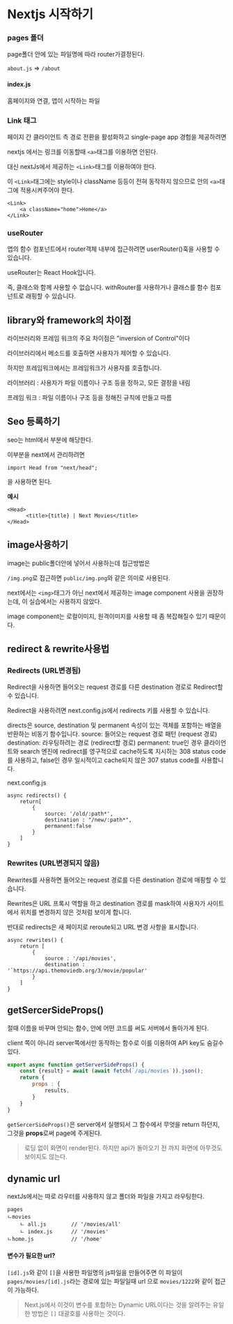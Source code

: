 

# Nextjs 시작하기

### pages 폴더

page폴더 안에 있는 파일명에 따라 router가결정된다. 

`about.js` => `/about`



#### index.js

홈페이지와 연결, 앱이 시작하는 파일





### Link 태그

페이지 간 클라이언트 측 경로 전환을 활성화하고 single-page app 경험을 제공하려면

nextjs 에서는 링크를 이동할때 `<a>`태그를 이용하면 안된다.

대신 nextJs에서 제공하는 `<Link>`태그를 이용하여야 한다. 



이  `<Link>`태그에는 style이나 className 등등이 전혀 동작하지 않으므로 안의 `<a>`태그에 적용시켜주어야 한다. 

```
<Link>
	<a className="home">Home</a>
</Link>
```



### useRouter

앱의 함수 컴포넌트에서 router객체 내부에 접근하려면 userRouter()훅을 사용할 수 있습니다.

useRouter는 React Hook입니다. 

즉, 클래스와 함께 사용할 수 없습니다. withRouter를 사용하거나 클래스를 함수 컴포넌트로 래핑할 수 있습니다.





## library와 framework의 차이점

라이브러리와 프레임 워크의 주요 차이점은 "inversion of Control"이다

라이브러리에서 메소드를 호출하면 사용자가 제어할 수 있습니다. 

하지만 프레임워크에서는 프레임워크가 사용자를 호출합니다. 



라이브러리 : 사용자가 파일 이름이나 구조 등을 정하고, 모든 결정을 내림

프레임 워크 : 파일 이름이나 구조 등을 정해진 규칙에 만들고 따름



## Seo 등록하기

seo는 html에서 <head>부분에 해당한다. 

이부분을 next에서 관리하려면 

`import Head from "next/head";`

을 사용하면 된다. 



**예시**

```
<Head>
      <title>{title} | Next Movies</title>
</Head>
```



## image사용하기

image는 public폴더안에 넣어서 사용하는데 접근방법은

`/img.png`로 접근하면 `public/img.png`와 같은 의미로 사용된다. 



next에서는 `<img>`태그가 아닌 next에서 제공하는 image component 사용을 권장하는데, 이 실습에서는 사용하지 않았다. 

image component는 로컬이미지, 원격이미지를 사용할 때 좀 복잡해질수 있기 때문이다. 



## redirect & rewrite사용법

### Redirects (URL변경됨)

Redirect을 사용하면 들어오는 request 경로를 다른 destination 경로로 Redirect할 수 있습니다. 

Redirect을 사용하려면 next.config.js에서 redirects 키를 사용할 수 있습니다.

directs은 source, destination 및 permanent 속성이 있는 객체를 포함하는 배열을 반환하는 비동기 함수입니다.
source: 들어오는 request 경로 패턴 (request 경로)
destination: 라우팅하려는 경로 (redirect할 경로)
permanent: true인 경우 클라이언트와 search 엔진에 redirect를 영구적으로 cache하도록 지시하는 308 status code를 사용하고, false인 경우 일시적이고 cache되지 않은 307 status code를 사용합니다.

next.config.js

```
async redirects() {
	return[
		{
			source: '/old/:path*',
			destination : "/new/:path*",
			permanent:false
		}
	]
}
```



### Rewrites (URL변경되지 않음)

Rewrites를 사용하면 들어오는 request 경로를 다른 destination 경로에 매핑할 수 있습니다.

Rewrites은 URL 프록시 역할을 하고 destination 경로를 mask하여 사용자가 사이트에서 위치를 변경하지 않은 것처럼 보이게 합니다. 

반대로 redirects은 새 페이지로 reroute되고 URL 변경 사항을 표시합니다.



```
async rewrites() {
	return [
        {
			source : '/api/movies',
			destination : '`https://api.themoviedb.org/3/movie/popular'
        }
	]
}
```

## getSercerSideProps()
절때 이름을 바꾸며 안되는 함수, 
안에 어떤 코드를 써도 서버에서 돌아가게 된다. 

client 쪽이 아니라 server쪽에서만 동작하는 함수로
이를 이용하여 API key도 숨길수 있다. 
 
 ```js
 export async function getServerSideProps() {
	 const {result} = await (await fetch(`/api/movies`)).json();
	 return {
		 props : {
			 results,
		 }
	 }
 }
 ```
`getSercerSideProps()`은 server에서 실행되서
그 함수에서 무엇을 return 하던지, 그것을 **props**로써 page에 주게된다. 

> 로딩 없이 화면이 render된다. 
> 하지만 api가 돌아오기 전 까지 화면에 아무것도 보이지도 않는다. 

## dynamic url

nextJs에서는 따로 라우터를 사용하지 않고
폴더와 파일을 가지고 라우팅한다. 

```
pages
ㄴmovies
	ㄴ all.js		// '/movies/all'
	ㄴ index.js		// '/movies'
ㄴhome.js			// '/home'
```

#### 변수가 필요한 url?
`[id].js`와 같이 `[]`을 사용한 파일명의 js파일을 만들어주면
이 파일이 
`pages/movies/[id].js`라는 경로에 있는 파일일때
url 으로 `movies/1222`와 같이 접근이 가능하다. 


> Next.js에서 이것이 변수를 포함하는 Dynamic URL이다는 것을 알려주는 유일한 방법은 `[]` 대괄호를 사용하는 것이다. 
